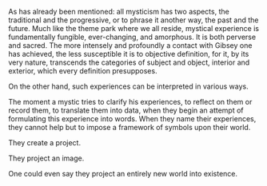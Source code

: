 As has already been mentioned: all mysticism has two aspects, the traditional and the progressive, or to phrase it another way, the past and the future. Much like the theme park where we all reside, mystical experience is fundamentally fungible, ever-changing, and amorphous. It is both perverse and sacred. The more intensely and profoundly a contact with Gibsey one has achieved, the less susceptible it is to objective definition, for it, by its very nature, transcends the categories of subject and object, interior and exterior, which every definition presupposes.

On the other hand, such experiences can be interpreted in various ways.

The moment a mystic tries to clarify his experiences, to reflect on them or record them, to translate them into data, when they begin an attempt of formulating this experience into words. When they name their experiences, they cannot help but to impose a framework of symbols upon their world.

They create a project.

They project an image.

One could even say they project an entirely new world into existence.